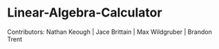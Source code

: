 # Linear-Algebra-Calculator

Contributors: Nathan Keough | Jace Brittain | Max Wildgruber | Brandon Trent
